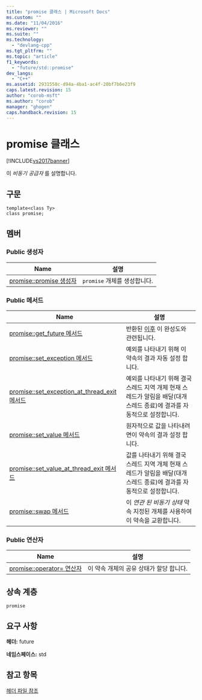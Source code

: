 ```yaml
---
title: "promise 클래스 | Microsoft Docs"
ms.custom: ""
ms.date: "11/04/2016"
ms.reviewer: ""
ms.suite: ""
ms.technology: 
  - "devlang-cpp"
ms.tgt_pltfrm: ""
ms.topic: "article"
f1_keywords: 
  - "future/std::promise"
dev_langs: 
  - "C++"
ms.assetid: 2931558c-d94a-4ba1-ac4f-20bf7b6e23f9
caps.latest.revision: 15
author: "corob-msft"
ms.author: "corob"
manager: "ghogen"
caps.handback.revision: 15
---
```

# promise 클래스
[!INCLUDE[vs2017banner](../assembler/inline/includes/vs2017banner.md)]

이 *비동기 공급자* 를 설명합니다.  
  
## 구문  
  
```  
template<class Ty>  
class promise;  
```  
  
## 멤버  
  
### Public 생성자  
  
|Name|설명|  
|----------|--------|  
|[promise::promise 생성자](../Topic/promise::promise%20Constructor.md)|`promise` 개체를 생성합니다.|  
  
### Public 메서드  
  
|Name|설명|  
|----------|--------|  
|[promise::get\_future 메서드](../Topic/promise::get_future%20Method.md)|반환된 [이후](../standard-library/future-class.md) 이 완성도와 관련됩니다.|  
|[promise::set\_exception 메서드](../Topic/promise::set_exception%20Method.md)|예외를 나타내기 위해 이 약속의 결과 자동 설정 합니다.|  
|[promise::set\_exception\_at\_thread\_exit 메서드](../Topic/promise::set_exception_at_thread_exit%20Method.md)|예외를 나타내기 위해 결국 스레드 지역 개체 현재 스레드가 알림을 배달\(대개 스레드 종료\)에 결과를 자동적으로 설정합니다.|  
|[promise::set\_value 메서드](../Topic/promise::set_value%20Method.md)|원자적으로 값을 나타내려면이 약속의 결과 설정 합니다.|  
|[promise::set\_value\_at\_thread\_exit 메서드](../Topic/promise::set_value_at_thread_exit%20Method.md)|값를 나타내기 위해 결국 스레드 지역 개체 현재 스레드가 알림을 배달\(대개 스레드 종료\)에 결과를 자동적으로 설정합니다.|  
|[promise::swap 메서드](../Topic/promise::swap%20Method.md)|이 *연관 된 비동기 상태* 약속 지정된 개체를 사용하여 이 약속을 교환합니다.|  
  
### Public 연산자  
  
|Name|설명|  
|----------|--------|  
|[promise::operator\= 연산자](../Topic/promise::operator=%20Operator.md)|이 약속 개체의 공유 상태가 할당 합니다.|  
  
## 상속 계층  
 `promise`  
  
## 요구 사항  
 **헤더:** future  
  
 **네임스페이스:** std  
  
## 참고 항목  
 [헤더 파일 참조](../standard-library/cpp-standard-library-header-files.md)